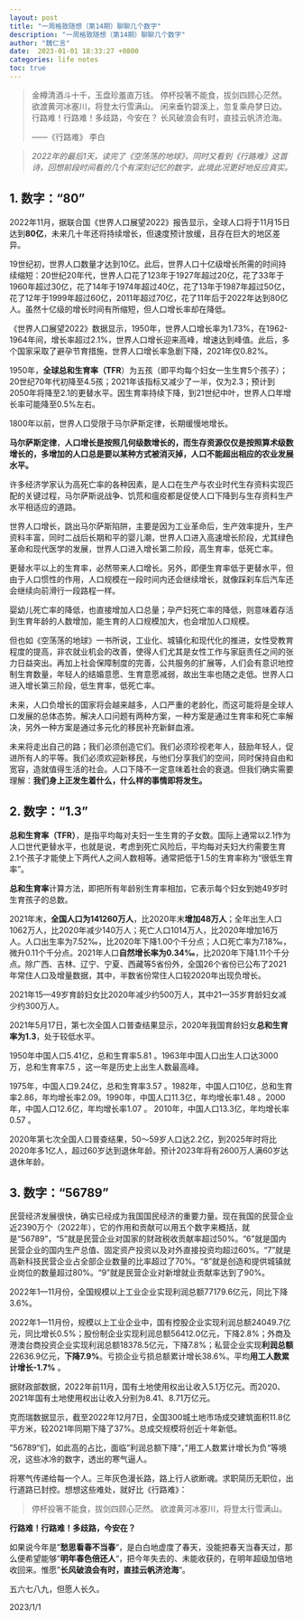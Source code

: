 ```yaml
---
layout: post
title: "一周格致随想（第14期）聊聊几个数字"
description: "一周格致随想（第14期）聊聊几个数字"
author: "魏仁言"
date:  2023-01-01 18:33:27 +0800
categories: life notes
toc: true
---
```

> 金樽清酒斗十千，玉盘珍羞直万钱。
> 停杯投箸不能食，拔剑四顾心茫然。
> 欲渡黄河冰塞川，将登太行雪满山。
> 闲来垂钓碧溪上，忽复乘舟梦日边。
> 行路难！行路难！多歧路，今安在？
> 长风破浪会有时，直挂云帆济沧海。
> 
> ——《行路难》 李白


> *2022年的最后1天，读完了《空荡荡的地球》，同时又看到《行路难》这首诗，回想前段时间看的几个有深刻记忆的数字，此境此况更好地反应真实。*

## 1. 数字：“80”
2022年11月，据联合国《世界人口展望2022》报告显示，全球人口将于11月15日达到**80亿**，未来几十年还将持续增长，但速度预计放缓，且存在巨大的地区差异。

19世纪初，世界人口数量才达到10亿。此后，世界人口十亿级增长所需的时间持续缩短：20世纪20年代，世界人口花了123年于1927年超过20亿，花了33年于1960年超过30亿，花了14年于1974年超过40亿，花了13年于1987年超过50亿，花了12年于1999年超过60亿，2011年超过70亿，花了11年后于2022年达到80亿人。虽然十亿级的增长时间有所缩短，但人口增长率却在降低。

《世界人口展望2022》数据显示，1950年，世界人口增长率为1.73%，在1962-1964年间，增长率超过2.1%，世界人口增长迎来高峰，增速达到峰值。此后，多个国家采取了避孕节育措施，世界人口增长率急剧下降，2021年仅0.82%。

1950年，**全球总和生育率（TFR**）为五孩（即平均每个妇女一生生育5个孩子）；20世纪70年代初降至4.5孩；2021年该指标又减少了一半，仅为2.3；预计到2050年将降至2.1的更替水平。因生育率持续下降，到21世纪中叶，世界人口年增长率可能降至0.5%左右。

1800年以前，世界人口受限于马尔萨斯定律，长期缓慢地增长。

**马尔萨斯定律**，**人口增长是按照几何级数增长的，而生存资源仅仅是按照算术级数增长的，多增加的人口总是要以某种方式被消灭掉，人口不能超出相应的农业发展水平。**

许多经济学家认为高死亡率的各种因素，是人口在生产与农业时代生存资料实现匹配的关键过程，马尔萨斯说战争、饥荒和瘟疫都是促使人口下降到与生存资料生产水平相适应的道路。

世界人口增长，跳出马尔萨斯陷阱，主要是因为工业革命后，生产效率提升，生产资料丰富，同时二战后长期和平的婴儿潮，世界人口进入高速增长阶段，尤其绿色革命和现代医学的发展，世界人口进入增长第二阶段，高生育率，低死亡率。

更替水平以上的生育率，必然带来人口增长。另外，即便生育率低于更替水平，但由于人口惯性的作用，人口规模在一段时间内还会继续增长，就像踩刹车后汽车还会继续向前滑行一段路程一样。

婴幼儿死亡率的降低，也直接增加人口总量；孕产妇死亡率的降低，则意味着存活到生育年龄的人数增加，能生育的人口规模加大，也会增加人口规模。

但也如《空荡荡的地球》一书所说，工业化、城镇化和现代化的推进，女性受教育程度的提高，非农就业机会的改善，使得人们尤其是女性工作与家庭责任之间的张力日益突出。再加上社会保障制度的完善，公共服务的扩展等，人们会有意识地控制生育数量，年轻人的结婚意愿、生育意愿减弱，故出生率也随之走低。世界人口进入增长第三阶段，低生育率，低死亡率。

未来，人口负增长的国家将会越来越多，人口严重的老龄化，而这可能将是全球人口发展的总体态势。解决人口问题有两种方案，一种方案是通过生育率和死亡率解决，另外一种方案是通过多元化的移民补充新鲜血液。

未来将走出自己的路；我们必须创造它们。我们必须珍视老年人，鼓励年轻人，促进所有人的平等。我们必须欢迎新移民，与他们分享我们的空间，同时保持自由和宽容，造就值得生活的社会。人口下降不一定意味着社会的衰退。但我们确实需要理解：**我们身上正发生着什么，什么样的事情即将发生。**

## 2. 数字：“1.3”
**总和生育率（TFR）**，是指平均每对夫妇一生生育的子女数。国际上通常以2.1作为人口世代更替水平，也就是说，考虑到死亡风险后，平均每对夫妇大约需要生育2.1个孩子才能使上下两代人之间人数相等。通常把低于1.5的生育率称为“很低生育率”。

**总和生育率**计算方法，即把所有年龄别生育率相加，它表示每个妇女到她49岁时生育孩子的总数。

2021年末，**全国人口为141260万人**，比2020年末**增加48万人**；全年出生人口1062万人，比2020年减少140万人；死亡人口1014万人，比2020年增加16万人。人口出生率为7.52‰，比2020年下降1.00个千分点；人口死亡率为7.18‰，微升0.11个千分点。2021年人口**自然增长率为0.34‰**，比2020年下降1.11个千分点。除广西、吉林、辽宁、宁夏、西藏等5省份外，全国26个省份已公布了2021年常住人口及增量数据，其中，半数省份常住人口较2020年出现负增长。

2021年15—49岁育龄妇女比2020年减少约500万人，其中21—35岁育龄妇女减少约300万人。

2021年5月17日，第七次全国人口普查结果显示，2020年我国育龄妇女**总和生育率为1.3**，处于较低水平。

1950年中国人口5.41亿，总和生育率5.81 。1963年中国人口出生人口达3000万，总和生育率7.5 ，这一年是历史上出生人数最高峰。

1975年，中国人口9.24亿，总和生育率3.57 。1982年，中国人口10亿，总和生育率2.86，年均增长率2.09。1990年，中国人口11.3亿，年均增长率1.48 。2000年，中国人口12.6亿，年均增长率1.07 。 2010年，中国人口13.3亿，年均增长率0.57 。

2020年第七次全国人口普查结果，50～59岁人口达2.2亿，到2025年时将比2020年多1亿人，超过60岁达到退休年龄。预计2023年将有2600万人满60岁达退休年龄。

## 3. 数字：“56789”

民营经济发展很快，确实已经成为我国国民经济的重要力量。现在我国的民营企业近2390万个（2022年），它的作用和贡献可以用五个数字来概括，就是“56789”，“5”就是民营企业对国家的财政税收贡献率超过50%。“6”就是国内民营企业的国内生产总值、固定资产投资以及对外直接投资均超过60%。“7”就是高新科技民营企业占全部企业数量的比率超过了70%。“8”就是创造和提供城镇就业岗位的数量超过80%。“9”就是民营企业对新增就业贡献率达到了90%。

2022年1—11月份，全国规模以上工业企业实现利润总额77179.6亿元，同比下降3.6%。

2022年1—11月份，规模以上工业企业中，国有控股企业实现利润总额24049.7亿元，同比增长0.5%；股份制企业实现利润总额56412.0亿元，下降2.8%；外商及港澳台商投资企业实现利润总额18378.5亿元，下降7.8%；私营企业实现**利润总额**22636.9亿元，**下降7.9%**。亏损企业亏损总额累计增长38.6%。平均**用工人数累计增长-1.7%** 。

据财政部数据，2022年前11月，国有土地使用权出让收入5.1万亿元。而2020、2021年国有土地使用权出让收入分别为8.41、8.71万亿元。

克而瑞数据显示，截至2022年12月7日，全国300城土地市场成交建筑面积11.8亿平方米，较2021年同期下降了37%。总成交规模将创近十年新低。

”56789“们，如此高的占比，面临”利润总额下降“，”用工人数累计增长为负“等境况，这些冰冷的数字，透出的寒气逼人。

将寒气传递给每一个人。三年灰色漫长路，路上行人欲断魂。求职简历无职位，出行道路已封控。想想这些难处，就好比《行路难》：

> 停杯投箸不能食，拔剑四顾心茫然。
> 欲渡黄河冰塞川，将登太行雪满山。

**行路难！行路难！多歧路，今安在？**

如果说今年是”**愁思看春不当春**“，是白白地虚度了春天，没能把春天当春天过，那么便希望能够”**明年春色倍还人**“，把今年失去的、未能收获的，在明年超级加倍地收回来。惟愿”**长风破浪会有时，直挂云帆济沧海**“。

五六七八九，但愿人长久。

2023/1/1
